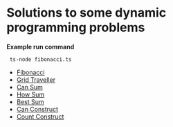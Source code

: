 # Solutions to some dynamic programming problems

__Example run command__
```
 ts-node fibonacci.ts
```

* [Fibonacci](fibonacci.ts)
* [Grid Traveller](grid-traveller.ts)
* [Can Sum](can-sum.ts)
* [How Sum](how-sum.ts)
* [Best Sum](best-sum.ts)
* [Can Construct](can-construct.ts)
* [Count Construct](count-construct.ts)